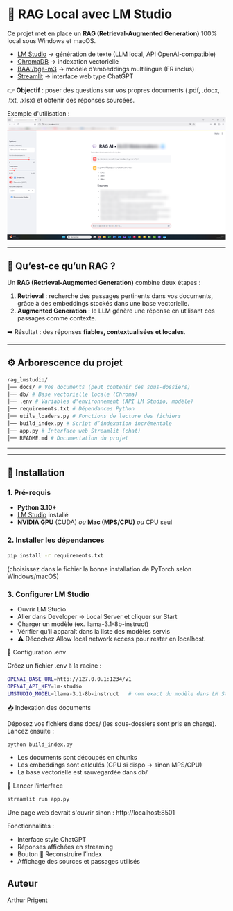 # 💬 RAG Local avec LM Studio

Ce projet met en place un **RAG (Retrieval-Augmented Generation)** 100% local sous Windows et macOS.

- [LM Studio](https://lmstudio.ai) → génération de texte (LLM local, API OpenAI-compatible)
- [ChromaDB](https://www.trychroma.com/) → indexation vectorielle
- [BAAI/bge-m3](https://huggingface.co/BAAI/bge-m3) → modèle d’embeddings multilingue (FR inclus)
- [Streamlit](https://streamlit.io/) → interface web type ChatGPT

👉 **Objectif** : poser des questions sur vos propres documents (.pdf, .docx, .txt, .xlsx) et obtenir des réponses sourcées.

Exemple d'utilisation : 
![Exemple d’utilisation](Pictures/image.png)


---

## 🤔 Qu’est-ce qu’un RAG ?

Un **RAG (Retrieval-Augmented Generation)** combine deux étapes :

1. **Retrieval** : recherche des passages pertinents dans vos documents, grâce à des embeddings stockés dans une base vectorielle.
2. **Augmented Generation** : le LLM génère une réponse en utilisant ces passages comme contexte.

➡️ Résultat : des réponses **fiables, contextualisées et locales**.

---

## ⚙️ Arborescence du projet
```bash
rag_lmstudio/
│── docs/ # Vos documents (peut contenir des sous-dossiers)
│── db/ # Base vectorielle locale (Chroma)
│── .env # Variables d'environnement (API LM Studio, modèle)
│── requirements.txt # Dépendances Python
│── utils_loaders.py # Fonctions de lecture des fichiers
│── build_index.py # Script d’indexation incrémentale
│── app.py # Interface web Streamlit (chat)
│── README.md # Documentation du projet
```
---


---

## 🚀 Installation

### 1. Pré-requis
- **Python 3.10+**
- [LM Studio](https://lmstudio.ai) installé
- **NVIDIA GPU** (CUDA) *ou* **Mac (MPS/CPU)** *ou* CPU seul

### 2. Installer les dépendances
```bash
pip install -r requirements.txt
```


(choisissez dans le fichier la bonne installation de PyTorch selon Windows/macOS)


### 3. Configurer LM Studio
- Ouvrir LM Studio
- Aller dans Developer → Local Server et cliquer sur Start
- Charger un modèle (ex. llama-3.1-8b-instruct)
- Vérifier qu’il apparaît dans la liste des modèles servis
- ⚠️ Décochez Allow local network access pour rester en localhost.



🔑 Configuration .env

Créez un fichier .env à la racine :

```Bash
OPENAI_BASE_URL=http://127.0.0.1:1234/v1
OPENAI_API_KEY=lm-studio
LMSTUDIO_MODEL=llama-3.1-8b-instruct   # nom exact du modèle dans LM Studio
```

📥 Indexation des documents

Déposez vos fichiers dans docs/ (les sous-dossiers sont pris en charge).
Lancez ensuite :

```Bash
python build_index.py
```
- Les documents sont découpés en chunks
- Les embeddings sont calculés (GPU si dispo → sinon MPS/CPU)
- La base vectorielle est sauvegardée dans db/

💬 Lancer l’interface
```Bash
streamlit run app.py
```

Une page web devrait s'ouvrir sinon : http://localhost:8501





Fonctionnalités :

- Interface style ChatGPT
- Réponses affichées en streaming
- Bouton 🔁 Reconstruire l’index
- Affichage des sources et passages utilisés


## Auteur

Arthur Prigent  
